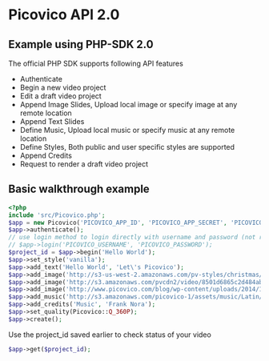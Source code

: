 # Picovico API 2.0
## Example using PHP-SDK 2.0

The official PHP SDK supports following API features
- Authenticate
- Begin a new video project
- Edit a draft video project
- Append Image Slides, Upload local image or specify image at any remote location
- Append Text Slides
- Define Music, Upload local music or specify music at any remote location
- Define Styles, Both public and user specific styles are supported
- Append Credits
- Request to render a draft video project

## Basic walkthrough example
```php
<?php
include 'src/Picovico.php';
$app = new Picovico('PICOVICO_APP_ID', 'PICOVICO_APP_SECRET', 'PICOVICO_DEVICE_ID');
$app->authenticate();
// use login method to login directly with username and password (not recommended though)
// $app->login('PICOVICO_USERNAME', 'PICOVICO_PASSWORD');
$project_id = $app->begin('Hello World');
$app->set_style('vanilla');
$app->add_text('Hello World', 'Let\'s Picovico');
$app->add_image('http://s3-us-west-2.amazonaws.com/pv-styles/christmas/pv_christmas_winter_themes.png');
$app->add_image('http://s3.amazonaws.com/pvcdn2/video/8501d6865c2d484abb2e8a858cffca80/8501d6865c2d484abb2e8a858cffca80-360.jpg', 'Image captions are optional');
$app->add_image('http://www.picovico.com/blog/wp-content/uploads/2014/12/Yearbook-Screenshot.jpg');
$app->add_music('http://s3.amazonaws.com/picovico-1/assets/music/Latin/Latinish.mp3');
$app->add_credits('Music', 'Frank Nora');
$app->set_quality(Picovico::Q_360P);
$app->create();
```

Use the project_id saved earlier to check status of your video
```php
$app->get($project_id);
```


